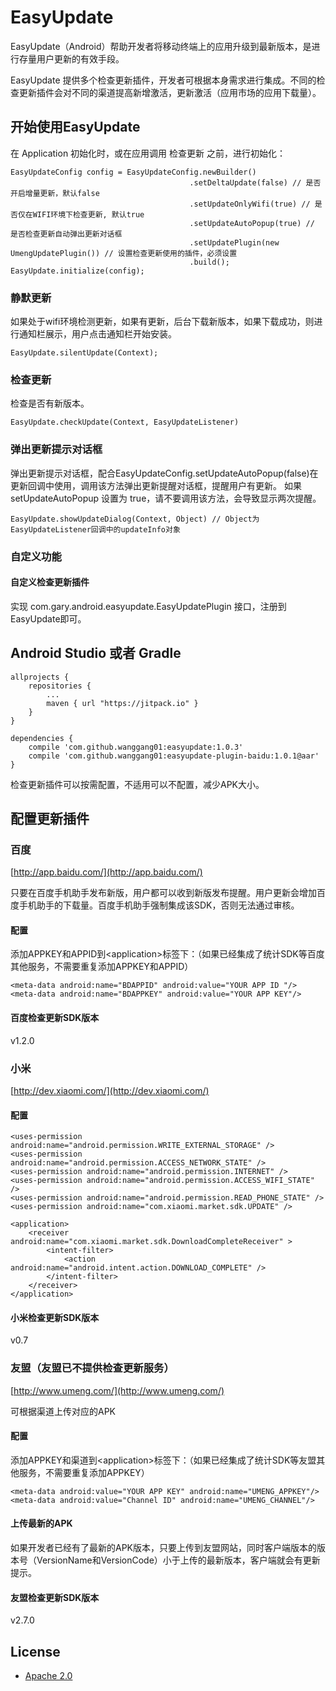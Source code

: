# EasyUpdate
EasyUpdate（Android）帮助开发者将移动终端上的应用升级到最新版本，是进行存量用户更新的有效手段。

EasyUpdate 提供多个检查更新插件，开发者可根据本身需求进行集成。不同的检查更新插件会对不同的渠道提高新增激活，更新激活（应用市场的应用下载量）。

## 开始使用EasyUpdate

在 Application 初始化时，或在应用调用 检查更新 之前，进行初始化：

```
EasyUpdateConfig config = EasyUpdateConfig.newBuilder()
                                        .setDeltaUpdate(false) // 是否开启增量更新，默认false
                                        .setUpdateOnlyWifi(true) // 是否仅在WIFI环境下检查更新, 默认true
                                        .setUpdateAutoPopup(true) // 是否检查更新自动弹出更新对话框
                                        .setUpdatePlugin(new UmengUpdatePlugin()) // 设置检查更新使用的插件，必须设置
                                        .build();
EasyUpdate.initialize(config);

```

### 静默更新
如果处于wifi环境检测更新，如果有更新，后台下载新版本，如果下载成功，则进行通知栏展示，用户点击通知栏开始安装。

```
EasyUpdate.silentUpdate(Context);
```

### 检查更新
检查是否有新版本。

```
EasyUpdate.checkUpdate(Context, EasyUpdateListener)
```

### 弹出更新提示对话框
弹出更新提示对话框，配合EasyUpdateConfig.setUpdateAutoPopup(false)在更新回调中使用，调用该方法弹出更新提醒对话框，提醒用户有更新。
如果 setUpdateAutoPopup 设置为 true，请不要调用该方法，会导致显示两次提醒。

```
EasyUpdate.showUpdateDialog(Context, Object) // Object为EasyUpdateListener回调中的updateInfo对象
```

### 自定义功能
#### 自定义检查更新插件
实现 com.gary.android.easyupdate.EasyUpdatePlugin 接口，注册到EasyUpdate即可。

## Android Studio 或者 Gradle

```
allprojects {
	repositories {
		...
		maven { url "https://jitpack.io" }
	}
}

dependencies {	
	compile 'com.github.wanggang01:easyupdate:1.0.3'
	compile 'com.github.wanggang01:easyupdate-plugin-baidu:1.0.1@aar'
}
```
检查更新插件可以按需配置，不适用可以不配置，减少APK大小。

## 配置更新插件

### 百度
[http://app.baidu.com/](http://app.baidu.com/)

只要在百度手机助手发布新版，用户都可以收到新版发布提醒。用户更新会增加百度手机助手的下载量。百度手机助手强制集成该SDK，否则无法通过审核。

#### 配置
添加APPKEY和APPID到&lt;application&gt;标签下：（如果已经集成了统计SDK等百度其他服务，不需要重复添加APPKEY和APPID）

```
<meta-data android:name="BDAPPID" android:value="YOUR APP ID "/>
<meta-data android:name="BDAPPKEY" android:value="YOUR APP KEY"/>
```
#### 百度检查更新SDK版本

v1.2.0

### 小米
[http://dev.xiaomi.com/](http://dev.xiaomi.com/)

#### 配置

```
<uses-permission android:name="android.permission.WRITE_EXTERNAL_STORAGE" />
<uses-permission android:name="android.permission.ACCESS_NETWORK_STATE" />
<uses-permission android:name="android.permission.INTERNET" />
<uses-permission android:name="android.permission.ACCESS_WIFI_STATE" />
<uses-permission android:name="android.permission.READ_PHONE_STATE" />
<uses-permission android:name="com.xiaomi.market.sdk.UPDATE" />

<application>
    <receiver android:name="com.xiaomi.market.sdk.DownloadCompleteReceiver" >
		<intent-filter>
			<action android:name="android.intent.action.DOWNLOAD_COMPLETE" />
		</intent-filter>
	</receiver>
</application>
```

#### 小米检查更新SDK版本

v0.7

### 友盟（友盟已不提供检查更新服务）

[http://www.umeng.com/](http://www.umeng.com/)

可根据渠道上传对应的APK

#### 配置

添加APPKEY和渠道到&lt;application&gt;标签下：（如果已经集成了统计SDK等友盟其他服务，不需要重复添加APPKEY）

```
<meta-data android:value="YOUR APP KEY" android:name="UMENG_APPKEY"/>
<meta-data android:value="Channel ID" android:name="UMENG_CHANNEL"/>
```

#### 上传最新的APK

如果开发者已经有了最新的APK版本，只要上传到友盟网站，同时客户端版本的版本号（VersionName和VersionCode）小于上传的最新版本，客户端就会有更新提示。

#### 友盟检查更新SDK版本
v2.7.0


## License
* [Apache 2.0](http://www.apache.org/licenses/LICENSE-2.0.html)